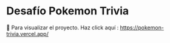 # Desafío Pokemon Trivia

📍 Para visualizar el proyecto.
Haz click aquí : https://pokemon-trivia.vercel.app/